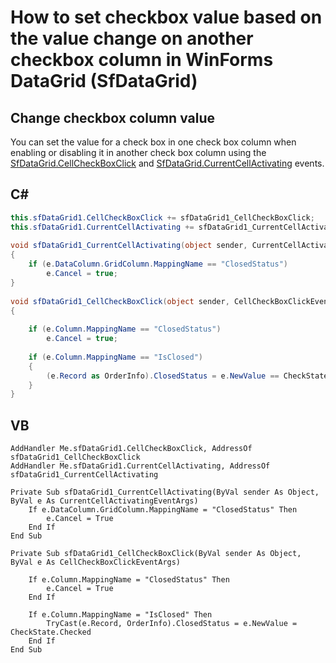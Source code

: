 # How to set checkbox value based on the value change on another checkbox column in WinForms DataGrid (SfDataGrid)

## Change checkbox column value
You can set the value for a check box in one check box column when enabling or disabling it in another check box column using the [SfDataGrid.CellCheckBoxClick](https://help.syncfusion.com/cr/windowsforms/Syncfusion.WinForms.DataGrid.SfDataGrid.html?_ga=2.182698278.1225195101.1667794112-766490130.1650530957&_gl=1*1b0r2rr*_ga*NzY2NDkwMTMwLjE2NTA1MzA5NTc.*_ga_WC4JKKPHH0*MTY2Nzk4NTI1Mi4yOTMuMS4xNjY3OTg2NzkyLjAuMC4w) and [SfDataGrid.CurrentCellActivating](https://help.syncfusion.com/cr/windowsforms/Syncfusion.WinForms.DataGrid.SfDataGrid.html?_ga=2.182698278.1225195101.1667794112-766490130.1650530957&_gl=1*6vbrpv*_ga*NzY2NDkwMTMwLjE2NTA1MzA5NTc.*_ga_WC4JKKPHH0*MTY2Nzk4NTI1Mi4yOTMuMS4xNjY3OTg2ODQ4LjAuMC4w) events.

## C# 

```C#
this.sfDataGrid1.CellCheckBoxClick += sfDataGrid1_CellCheckBoxClick;
this.sfDataGrid1.CurrentCellActivating += sfDataGrid1_CurrentCellActivating;
 
void sfDataGrid1_CurrentCellActivating(object sender, CurrentCellActivatingEventArgs e)
{
    if (e.DataColumn.GridColumn.MappingName == "ClosedStatus")
        e.Cancel = true;
}
 
void sfDataGrid1_CellCheckBoxClick(object sender, CellCheckBoxClickEventArgs e)
{
 
    if (e.Column.MappingName == "ClosedStatus")
        e.Cancel = true;
 
    if (e.Column.MappingName == "IsClosed")
    {
        (e.Record as OrderInfo).ClosedStatus = e.NewValue == CheckState.Checked;
    }
}
```

## VB

```VB
AddHandler Me.sfDataGrid1.CellCheckBoxClick, AddressOf sfDataGrid1_CellCheckBoxClick
AddHandler Me.sfDataGrid1.CurrentCellActivating, AddressOf sfDataGrid1_CurrentCellActivating
 
Private Sub sfDataGrid1_CurrentCellActivating(ByVal sender As Object, ByVal e As CurrentCellActivatingEventArgs)
    If e.DataColumn.GridColumn.MappingName = "ClosedStatus" Then
        e.Cancel = True
    End If
End Sub
 
Private Sub sfDataGrid1_CellCheckBoxClick(ByVal sender As Object, ByVal e As CellCheckBoxClickEventArgs)
 
    If e.Column.MappingName = "ClosedStatus" Then
        e.Cancel = True
    End If
 
    If e.Column.MappingName = "IsClosed" Then
        TryCast(e.Record, OrderInfo).ClosedStatus = e.NewValue = CheckState.Checked
    End If
End Sub
```
